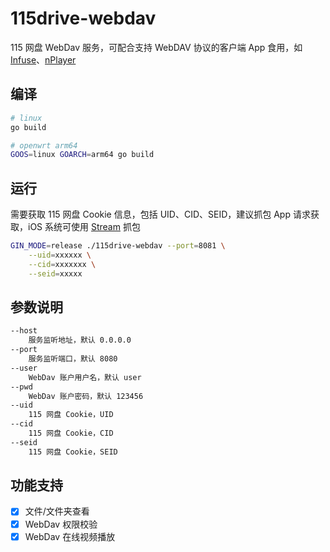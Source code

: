 # 115drive-webdav

115 网盘 WebDav 服务，可配合支持 WebDAV 协议的客户端 App 食用，如 [Infuse](https://firecore.com/infuse)、[nPlayer](https://nplayer.com) 

## 编译
```bash
# linux
go build

# openwrt arm64
GOOS=linux GOARCH=arm64 go build
```

## 运行
需要获取 115 网盘 Cookie 信息，包括 UID、CID、SEID，建议抓包 App 请求获取，iOS 系统可使用 [Stream](https://apps.apple.com/cn/app/stream/id1312141691) 抓包
```bash
GIN_MODE=release ./115drive-webdav --port=8081 \
    --uid=xxxxxx \
    --cid=xxxxxxx \
    --seid=xxxxx
```

## 参数说明
```bash
--host
    服务监听地址，默认 0.0.0.0
--port
    服务监听端口，默认 8080
--user
    WebDav 账户用户名，默认 user
--pwd
    WebDav 账户密码，默认 123456
--uid
    115 网盘 Cookie，UID
--cid
    115 网盘 Cookie，CID
--seid
    115 网盘 Cookie，SEID
```

## 功能支持

- [x] 文件/文件夹查看
- [x] WebDav 权限校验
- [x] WebDav 在线视频播放